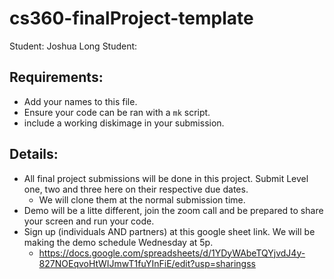 # cs360-finalProject-template

Student: Joshua Long
Student:

## Requirements:

- Add your names to this file.
- Ensure your code can be ran with a `mk` script.
- include a working diskimage in your submission.

## Details:

- All final project submissions will be done in this project. Submit Level one, two and three here on their respective due dates.
  - We will clone them at the normal submission time.
- Demo will be a litte different, join the zoom call and be prepared to share your screen and run your code.
- Sign up (individuals AND partners) at this google sheet link. We will be making the demo schedule Wednesday at 5p.
  - https://docs.google.com/spreadsheets/d/1YDyWAbeTQYjvdJ4y-827NOEqvoHtWIJmwT1fuYInFiE/edit?usp=sharingss
